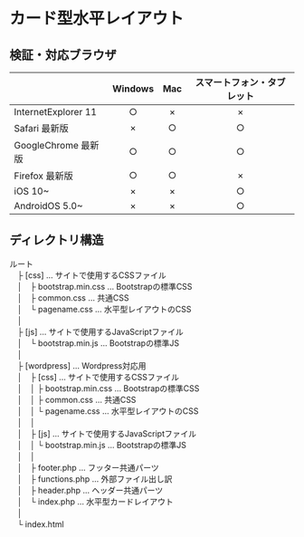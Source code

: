 # カード型水平レイアウト

## 検証・対応ブラウザ  
|| **Windows** | **Mac** | **スマートフォン・タブレット** |
|:----- |:-----:|:-----:|:-----:|
|InternetExplorer 11|○|×|×|
|Safari 最新版|×|○|○|
|GoogleChrome 最新版|○|○|○|
|Firefox 最新版|○|○|×|
|iOS 10~|×|×|○|
|AndroidOS 5.0~|×|×|○|  
 
 
## ディレクトリ構造  
 ルート  
　├ [css] … サイトで使用するCSSファイル  
　│　├ bootstrap.min.css … Bootstrapの標準CSS  
　│　├ common.css … 共通CSS  
　│　└ pagename.css … 水平型レイアウトのCSS  
　│    
　├ [js] … サイトで使用するJavaScriptファイル            
　│　└ bootstrap.min.js … Bootstrapの標準JS  
　│    
　├ [wordpress] … Wordpress対応用  
　│　├ [css] … サイトで使用するCSSファイル  
　│　│  ├ bootstrap.min.css … Bootstrapの標準CSS  
　│　│  ├ common.css … 共通CSS  
　│　│  └ pagename.css …  水平型レイアウトのCSS  
　│　│     
　│　├ [js] … サイトで使用するJavaScriptファイル  
　│　│  └ bootstrap.min.js … Bootstrapの標準JS  
　│　│  
　│　├ footer.php … フッター共通パーツ  
　│　├ functions.php … 外部ファイル出し訳  
　│　├ header.php … ヘッダー共通パーツ  
　│　└ index.php … 水平型カードレイアウト  
　│  
　└ index.html